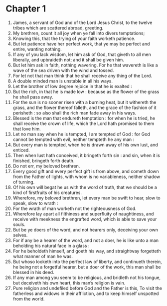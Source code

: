 # Chapter 1

1. James, a servant of God and of the Lord Jesus Christ, to the twelve tribes which are scattered abroad, greeting.
2. My brethren, count it all joy when ye fall into divers temptations;
3. Knowing this, that the trying of your faith worketh patience.
4. But let patience have her perfect work, that ye may be perfect and entire, wanting nothing.
5. If any of you lack wisdom, let him ask of God, that giveth to all men liberally, and upbraideth not; and it shall be given him.
6. But let him ask in faith, nothing wavering. For he that wavereth is like a wave of the sea driven with the wind and tossed.
7. For let not that man think that he shall receive any thing of the Lord.
8. A double minded man is unstable in all his ways.
9. Let the brother of low degree rejoice in that he is exalted :
10. But the rich, in that he is made low : because as the flower of the grass he shall pass away.
11. For the sun is no sooner risen with a burning heat, but it withereth the grass, and the flower thereof falleth, and the grace of the fashion of it perisheth : so also shall the rich man fade away in his ways.
12. Blessed is the man that endureth temptation : for when he is tried, he shall receive the crown of life, which the Lord hath promised to them that love him.
13. Let no man say when he is tempted, I am tempted of God : for God cannot be tempted with evil, neither tempteth he any man :
14. But every man is tempted, when he is drawn away of his own lust, and enticed.
15. Then when lust hath conceived, it bringeth forth sin : and sin, when it is finished, bringeth forth death.
16. Do not err, my beloved brethren.
17. Every good gift and every perfect gift is from above, and cometh down from the Father of lights, with whom is no variableness, neither shadow of turning.
18. Of his own will begat he us with the word of truth, that we should be a kind of firstfruits of his creatures.
19. Wherefore, my beloved brethren, let every man be swift to hear, slow to speak, slow to wrath :
20. For the wrath of man worketh not the righteousness of God.
21. Wherefore lay apart all filthiness and superfluity of naughtiness, and receive with meekness the engrafted word, which is able to save your souls.
22. But be ye doers of the word, and not hearers only, deceiving your own selves.
23. For if any be a hearer of the word, and not a doer, he is like unto a man beholding his natural face in a glass :
24. For he beholdeth himself, and goeth his way, and straightway forgetteth what manner of man he was.
25. But whoso looketh into the perfect law of liberty, and continueth therein, he being not a forgetful hearer, but a doer of the work, this man shall be blessed in his deed.
26. If any man among you seem to be religious, and bridleth not his tongue, but deceiveth his own heart, this man’s religion is vain.
27. Pure religion and undefiled before God and the Father is this, To visit the fatherless and widows in their affliction, and to keep himself unspotted from the world.

